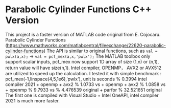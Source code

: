 # Parabolic Cylinder Functions C++ Version
This project is a faster version of MATLAB code original from E. Cojocaru. Parabolic Cylinder Functions (https://www.mathworks.com/matlabcentral/fileexchange/22620-parabolic-cylinder-functions)
The API is similar to original functions, such as `val = pwlx(a,x);` -> `val = pcf_mex(a,x,'pwlx');`
The MATLAB toolbox only support scalar inputs, pcf_mex now support 1D array of size (1,n) or (n,1), return value will have size(n,1). 
Intel compiler, OPENMP， AVX2 or AVX512 are utilized to speed up the calculation.
I tested it with simple benchmark : pcf_mex(-1,linspace(4,5,1e6),'pwlx'), unit is seconds
% 0.3994 intel compiler 2021 + openmp + avx2
% 1.0733 vs + openmp + avx2
% 1.0858 vs + openmp
% 9.7933 vs
% 4.476539 original + parfor
% 32.521651 original
The first one is compiled with Visual Studio + Intel OneAPI, intel compiler 2021 is much more faster.
